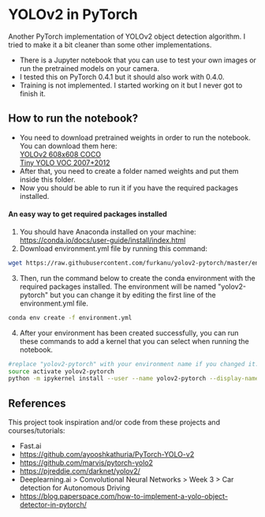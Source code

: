 # YOLOv2 in PyTorch
Another PyTorch implementation of YOLOv2 object detection algorithm. 
I tried to make it a bit cleaner than some other implementations.

- There is a Jupyter notebook that you can use to test your own images or run the pretrained models on your camera.
- I tested this on PyTorch 0.4.1 but it should also work with 0.4.0.
- Training is not implemented. I started working on it but I never got to finish it.

## How to run the notebook?
- You need to download pretrained weights in order to run the notebook. You can download them here: <br>
  [YOLOv2 608x608	COCO](https://pjreddie.com/media/files/yolov2.weights) <br>
  [Tiny YOLO	VOC 2007+2012](https://pjreddie.com/media/files/yolov2-tiny-voc.weights)
- After that, you need to create a folder named weights and put them inside this folder.
- Now you should be able to run it if you have the required packages installed.

#### An easy way to get required packages installed

1. You should have Anaconda installed on your machine:
  https://conda.io/docs/user-guide/install/index.html
2. Download environment.yml file by running this command:
```bash
wget https://raw.githubusercontent.com/furkanu/yolov2-pytorch/master/environment.yml
```
3. Then, run the command below to create the conda environment with the required packages installed. The environment will be  named "yolov2-pytorch" but you can change it by editing the first line of the environment.yml file.
```bash
conda env create -f environment.yml
```
4. After your environment has been created successfully, you can run these commands to add a kernel that you can select when running the notebook.
```bash
#replace "yolov2-pytorch" with your environment name if you changed it.
source activate yolov2-pytorch 
python -m ipykernel install --user --name yolov2-pytorch --display-name "yolov2-pytorch"
```
## References
This project took inspiration and/or code from these projects and courses/tutorials:
- Fast.ai
- https://github.com/ayooshkathuria/PyTorch-YOLO-v2
- https://github.com/marvis/pytorch-yolo2
- https://pjreddie.com/darknet/yolov2/
- Deeplearning.ai > Convolutional Neural Networks > Week 3 > Car detection for Autonomous Driving
- https://blog.paperspace.com/how-to-implement-a-yolo-object-detector-in-pytorch/


